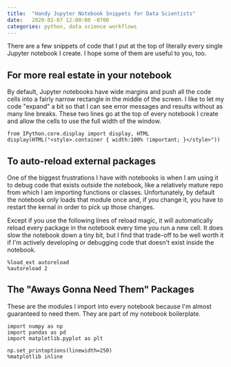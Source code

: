 ```yaml
---
title:  "Handy Jupyter Notebook Snippets for Data Scientists"
date:   2020-02-07 12:00:00 -0700
categories: python, data science workflows
---
```

There are a few snippets of code that I put at the top of literally every single Jupyter notebook I create. I hope some of them are useful to you, too.

<!--more-->

## For more real estate in your notebook
By default, Jupyter notebooks have wide margins and push all the code cells into a fairly narrow rectangle in the middle of the screen. I like to let my code "expand" a bit so that I can see error messages and results without as many line breaks. These two lines go at the top of every notebook I create and allow the cells to use the full width of the window.

```
from IPython.core.display import display, HTML
display(HTML("<style>.container { width:100% !important; }</style>"))
```

## To auto-reload external packages
One of the biggest frustrations I have with notebooks is when I am using it to debug code that exists outside the notebook, like a relatively mature repo from which I am importing functions or classes. Unfortunately, by default the notebook only loads that module once and, if you change it, you have to restart the kernal in order to pick up those changes.

Except if you use the following lines of reload magic, it will automatically reload every package in the notebook every time you run a new cell. It does slow the notebook down a tiny bit, but I find that trade-off to be well worth it if I'm actively developing or debugging code that doesn't exist inside the notebook.


```
%load_ext autoreload
%autoreload 2
```

## The "Aways Gonna Need Them" Packages
These are the modules I import into every notebook because I'm almost guaranteed to need them. They are part of my notebook boilerplate.

```
import numpy as np
import pandas as pd
import matplotlib.pyplot as plt

np.set_printoptions(linewidth=250)
%matplotlib inline
```